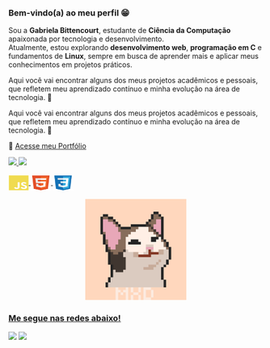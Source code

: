 ### Bem-vindo(a) ao meu perfil 😁

Sou a **Gabriela Bittencourt**, estudante de **Ciência da Computação** apaixonada por tecnologia e desenvolvimento.  
Atualmente, estou explorando **desenvolvimento web**, **programação em C** e fundamentos de **Linux**, sempre em busca de aprender mais e aplicar meus conhecimentos em projetos práticos.  

Aqui você vai encontrar alguns dos meus projetos acadêmicos e pessoais, que refletem meu aprendizado contínuo e minha evolução na área de tecnologia. 🚀  

Aqui você vai encontrar alguns dos meus projetos acadêmicos e pessoais, que refletem meu aprendizado contínuo e minha evolução na área de tecnologia. 🚀  

🔗 [Acesse meu Portfólio](https://gabrielabittencourt-portfolio.my.canva.site/real)

<div>
   <a href="https://github.com/gabi-bitt">
   <img height="180em" src="https://github-readme-stats.vercel.app/api?username=gabi-bitt&show_icons=true&theme=tokyonight&include_all_commits=true&count_private=true"/>
   <img height="180em" src="https://github-readme-stats.vercel.app/api/top-langs/?username=gabi-bitt&layout=compact&langs_count=6&theme=tokyonight"/>
</div>

<div style="display: inline_block"><br>
  <img align="center" alt="Js" height="30" width="40" src="https://raw.githubusercontent.com/devicons/devicon/master/icons/javascript/javascript-plain.svg">
  <img align="center" alt="HTML" height="30" width="40" src="https://raw.githubusercontent.com/devicons/devicon/master/icons/html5/html5-original.svg">
  <img align="center" alt="CSS" height="30" width="40" src="https://raw.githubusercontent.com/devicons/devicon/master/icons/css3/css3-original.svg">
</div>

<br>

<!-- Adicionando o GIF abaixo das tabelas e ícones -->
<div align="center">
  <img src="https://github.com/gabi-bitt/gabi-bitt/blob/main/B49D5F74-0641-4B65-8C36-B6DFE246DA03.gif?raw=true" width="200px">
</div>

### Me segue nas redes abaixo!

<div> 
  <a href="https://instagram.com/gabitt7" target="_blank"><img src="https://img.shields.io/badge/-Instagram-%23E4405F?style=for-the-badge&logo=instagram&logoColor=white" target="_blank"></a>
  <a href="https://discord.com/users/714856301511049309" target="_blank"><img src="https://img.shields.io/badge/Discord-7289DA?style=for-the-badge&logo=discord&logoColor=white" target="_blank"></a> 
</div>
